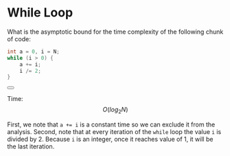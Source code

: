 # While Loop

What is the asymptotic bound for the time complexity of the following chunk of code:

```C++
int a = 0, i = N;
while (i > 0) {
    a += i;
    i /= 2;
}
```

<button class="section" target="solution" show="Show solution" hide="Hide solution"></button>

<!--sec data-title="Solution" data-id="solution" data-show=false ces-->
 Time: $$O(log_2N)$$
 
 First, we note that `a += i` is a constant time so we can exclude it from the analysis. Second, note that at every iteration of the `while` loop the value `i` is divided by 2. Because `i` is an integer, once it reaches value of 1, it will be the last iteration. 
<!--endsec-->